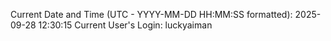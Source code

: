 Current Date and Time (UTC - YYYY-MM-DD HH:MM:SS formatted): 2025-09-28 12:30:15
Current User's Login: luckyaiman
